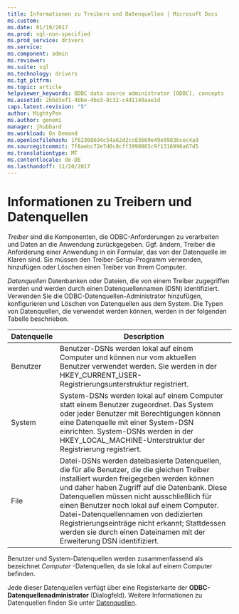 ```yaml
---
title: Informationen zu Treibern und Datenquellen | Microsoft Docs
ms.custom: 
ms.date: 01/19/2017
ms.prod: sql-non-specified
ms.prod_service: drivers
ms.service: 
ms.component: admin
ms.reviewer: 
ms.suite: sql
ms.technology: drivers
ms.tgt_pltfrm: 
ms.topic: article
helpviewer_keywords: ODBC data source administrator [ODBC], concepts
ms.assetid: 2bb83ef1-4bbe-4be3-8c32-c4d1140aae1d
caps.latest.revision: "5"
author: MightyPen
ms.author: genemi
manager: jhubbard
ms.workload: On Demand
ms.openlocfilehash: 1f62308694c54a62d2cc83669e49e9983bcec4a9
ms.sourcegitcommit: 7f8aebc72e7d0c8cff3990865c9f1316996a67d5
ms.translationtype: MT
ms.contentlocale: de-DE
ms.lasthandoff: 11/20/2017
---
```

# <a name="about-drivers-and-data-sources"></a>Informationen zu Treibern und Datenquellen
*Treiber* sind die Komponenten, die ODBC-Anforderungen zu verarbeiten und Daten an die Anwendung zurückgegeben. Ggf. ändern, Treiber die Anforderung einer Anwendung in ein Formular, das von der Datenquelle im Klaren sind. Sie müssen den Treiber-Setup-Programm verwenden, hinzufügen oder Löschen einen Treiber von Ihrem Computer.  
  
 *Datenquellen* Datenbanken oder Dateien, die von einem Treiber zugegriffen werden und werden durch einen Datenquellennamen (DSN) identifiziert. Verwenden Sie die ODBC-Datenquellen-Administrator hinzufügen, konfigurieren und Löschen von Datenquellen aus dem System. Die Typen von Datenquellen, die verwendet werden können, werden in der folgenden Tabelle beschrieben.  
  
|Datenquelle|Description|  
|-----------------|-----------------|  
|Benutzer|Benutzer-DSNs werden lokal auf einem Computer und können nur vom aktuellen Benutzer verwendet werden. Sie werden in der HKEY_CURRENT_USER-Registrierungsunterstruktur registriert.|  
|System|System-DSNs werden lokal auf einem Computer statt einem Benutzer zugeordnet. Das System oder jeder Benutzer mit Berechtigungen können eine Datenquelle mit einer System-DSN einrichten. System-DSNs werden in der HKEY_LOCAL_MACHINE-Unterstruktur der Registrierung registriert.|  
|File|Datei-DSNs werden dateibasierte Datenquellen, die für alle Benutzer, die die gleichen Treiber installiert wurden freigegeben werden können und daher haben Zugriff auf die Datenbank. Diese Datenquellen müssen nicht ausschließlich für einen Benutzer noch lokal auf einem Computer. Datei-Datenquellennamen von dedizierten Registrierungseinträge nicht erkannt; Stattdessen werden sie durch einen Dateinamen mit der Erweiterung DSN identifiziert.|  
  
 Benutzer und System-Datenquellen werden zusammenfassend als bezeichnet *Computer* -Datenquellen, da sie lokal auf einem Computer befinden.  
  
 Jede dieser Datenquellen verfügt über eine Registerkarte der **ODBC-Datenquellenadministrator** (Dialogfeld). Weitere Informationen zu Datenquellen finden Sie unter [Datenquellen](../../odbc/reference/data-sources.md).
